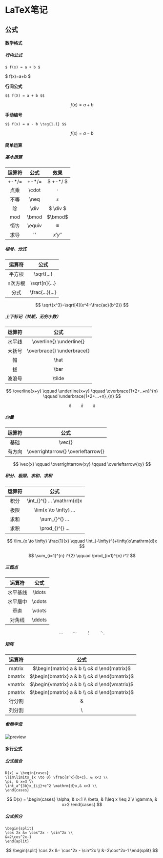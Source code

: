 # LaTeX笔记



## 公式



#### 数学格式

##### 行内公式

```text
$ f(x) = a + b $
```

$ f(x)=a+b $



**行间公式**

```
$$ f(X) = a + b $$
```

$$
f(x)=a+b
$$



**手动编号**

```text
$$ f(x) = a - b \tag{1.1} $$
```

$$
f(x)=a-b \tag{1.1}
$$



#### 简单运算

##### 基本运算

| 运算符 |  公式  |   效果   |
| :----: | :----: | :------: |
| +-*/=  | +-*/=  | $ +-*/ $ |
|  点乘  | \cdot  | $\cdot$  |
|  不等  |  \neq  |  $\neq$  |
|   除   |  \div  | $ \div $ |
|  mod   | \bmod  | $\bmod$  |
|  恒等  | \equiv | $\equiv$ |
|  求导  |   ''   | $x' y''$ |



##### 根号、分式

| 运算符  |      公式       |
| :-----: | :-------------: |
| 平方根  |   \sqrt{...}    |
| n次方根 |  \sqrt[n]{...}  |
|  分式   | \frac{...}{...} |

$$
\sqrt{x^3}=\sqrt[4]{x^4+\frac{ac}{b^2}}
$$



##### 上下标记（共轭，无穷小数）

| 运算符 |            公式            |
| :----: | :------------------------: |
| 水平线 | \overline{}  \underline{}  |
| 大括号 | \overbrace{} \underbrace{} |
|   帽   |            \hat            |
|   拔   |            \bar            |
| 波浪号 |           \tilde           |

$$
\overline{x+y} \qquad \underline{x+y} \qquad \overbrace{1+2+..+n}^{n} \qquad \underbrace{1+2+...+n}_{n}
$$

$$
\hat{x} \qquad \bar{x} \qquad \tilde{x}
$$



##### 向量

| 运算符 |                公式                |
| :----: | :--------------------------------: |
|  基础  |               \vec{}               |
| 有方向 | \overrightarrow{} \overleftarrow{} |

$$
\vec{x} \qquad \overrightarrow{xy} \qquad \overleftarrow{xy} 
$$



##### 积分、极限、求和、求积

| 运算符 |            公式            |
| :----: | :------------------------: |
|  积分  | \int_{}^{} ... \mathrm{d}x |
|  极限  |   \lim{x \to \infty} ...   |
|  求和  |       \sum_{}^{} ...       |
|  求积  |      \prod_{}^{} ...       |

$$
\lim_{x \to \infty} \frac{1}{x} \qquad \int_{-\infty}^{+\infty}x\mathrm{d}x
$$

$$
\sum_{i=1}^{n} i^{2} \qquad \prod_{i=1}^{n} i^2
$$



##### 三圆点

|  运算符  |  公式  |
| :------: | :----: |
| 水平基线 | \ldots |
| 水平居中 | \cdots |
|   垂直   | \vdots |
|  对角线  | \ddots |

$$
\ldots \qquad \cdots \qquad \vdots \qquad \ddots
$$



##### 矩阵

| 运算符  |                     公式                      |
| :-----: | :-------------------------------------------: |
| matrix  |  $\begin{matrix} a & b \\ c& d \end{matrix}$  |
| bmatrix | $\begin{bmatrix} a & b \\ c& d \end{bmatrix}$ |
| vmatrix | $\begin{vmatrix} a & b \\ c& d \end{vmatrix}$ |
| pmatrix | $\begin{pmatrix} a & b \\ c& d \end{pmatrix}$ |
| 行分割  |                       &                       |
| 列分割  |                      \\                       |



##### 希腊字母

![preview](H:\notebooks\DeepLearning\greek.jpg)



#### 多行公式

##### 公式组合

```text
D(x) = \begin{cases}
\lim\limits_{x \to 0} \frac{a^x}{b+c}, & x<3 \\
\pi, & x=3 \\
\int_a^{3b}x_{ij}+e^2 \mathrm{d}x,& x>3 \\
\end{cases}
```

$$
D(x) = \begin{cases}
\alpha, & x<1 \\
\beta, & 1\leq x \leq 2 \\
\gamma, & x>2
\end{cases}
$$



##### 公式拆分

```text
\begin{split}
\cos 2x &= \cos^2x - \sin^2x \\
&=2\cos^2x-1
\end{aplit}
```

$$
\begin{split}
\cos 2x &= \cos^2x - \sin^2x \\
&=2\cos^2x-1
\end{split}
$$

